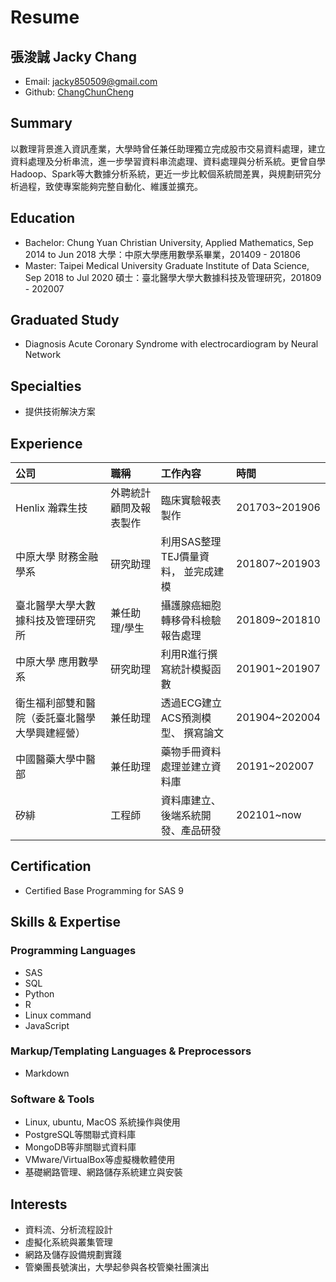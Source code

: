 # Resume

## 張浚誠 Jacky Chang

* Email: jacky850509@gmail.com
* Github: [ChangChunCheng](https://github.com/ChangChunCheng)

## Summary

以數理背景進入資訊產業，大學時曾任兼任助理獨立完成股市交易資料處理，建立資料處理及分析串流，進一步學習資料串流處理、資料處理與分析系統。更曾自學Hadoop、Spark等大數據分析系統，更近一步比較個系統間差異，與規劃研究分析過程，致使專案能夠完整自動化、維護並擴充。

## Education

* Bachelor: Chung Yuan Christian University, Applied Mathematics, Sep 2014 to Jun 2018 大學：中原大學應用數學系畢業，201409 - 201806
* Master: Taipei Medical University Graduate Institute of Data Science, Sep 2018 to Jul 2020 碩士：臺北醫學大學大數據科技及管理研究，201809 - 202007

## Graduated Study

* Diagnosis Acute Coronary Syndrome with electrocardiogram by Neural Network

## Specialties

* 提供技術解決方案

## Experience

| 公司 | 職稱 | 工作內容 | 時間 |
| :--- | :--- | :--- | :--- |
| Henlix 瀚霖生技 | 外聘統計顧問及報表製作 | 臨床實驗報表製作 | 201703~201906 |
| 中原大學 財務金融學系 | 研究助理 | 利用SAS整理TEJ價量資料， 並完成建模 | 201807~201903 |
| 臺北醫學大學大數據科技及管理研究所 | 兼任助理/學生 | 攝護腺癌細胞轉移骨科檢驗報告處理 | 201809~201810 |
| 中原大學 應用數學系 | 研究助理 | 利用R進行撰寫統計模擬函數 | 201901~201907 |
| 衛生福利部雙和醫院（委託臺北醫學大學興建經營） | 兼任助理 | 透過ECG建立ACS預測模型、 撰寫論文 | 201904~202004 |
| 中國醫藥大學中醫部 | 兼任助理 | 藥物手冊資料處理並建立資料庫 | 20191~202007 |
| 矽緋 | 工程師 | 資料庫建立、後端系統開發、產品研發 | 202101~now |

## **Certification**

* Certified Base Programming for SAS 9

## Skills & Expertise

### Programming Languages

* SAS
* SQL
* Python
* R
* Linux command
* JavaScript

### Markup/Templating Languages & Preprocessors

* Markdown

### Software & Tools

* Linux, ubuntu, MacOS 系統操作與使用
* PostgreSQL等關聯式資料庫
* MongoDB等非關聯式資料庫
* VMware/VirtualBox等虛擬機軟體使用
* 基礎網路管理、網路儲存系統建立與安裝

## Interests

* 資料流、分析流程設計
* 虛擬化系統與叢集管理
* 網路及儲存設備規劃實踐
* 管樂團長號演出，大學起參與各校管樂社團演出

